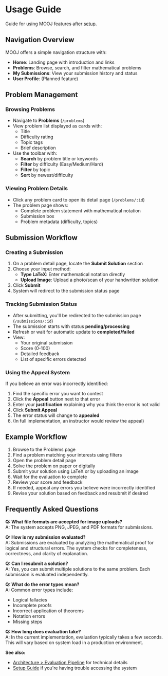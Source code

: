 # Usage Guide

Guide for using MOOJ features after [setup](./setup.md).

## Navigation Overview

MOOJ offers a simple navigation structure with:

- **Home**: Landing page with introduction and links
- **Problems**: Browse, search, and filter mathematical problems
- **My Submissions**: View your submission history and status
- **User Profile**: (Planned feature)

## Problem Management

### Browsing Problems

*   Navigate to **Problems** (`/problems`)
*   View problem list displayed as cards with:
    - Title
    - Difficulty rating
    - Topic tags
    - Brief description
*   Use the toolbar with:
    - **Search** by problem title or keywords
    - **Filter** by difficulty (Easy/Medium/Hard)
    - **Filter** by topic
    - **Sort** by newest/difficulty

### Viewing Problem Details

*   Click any problem card to open its detail page (`/problems/:id`)
*   The problem page shows:
    - Complete problem statement with mathematical notation
    - Submission box
    - Problem metadata (difficulty, topics)

## Submission Workflow

### Creating a Submission

1.  On a problem detail page, locate the **Submit Solution** section
2.  Choose your input method:
    - **Type LaTeX**: Enter mathematical notation directly
    - **Upload Image**: Upload a photo/scan of your handwritten solution
3.  Click **Submit**
4.  System will redirect to the submission status page

### Tracking Submission Status

*   After submitting, you'll be redirected to the submission page (`/submissions/:id`)
*   The submission starts with status **pending/processing**
*   Refresh or wait for automatic update to **completed/failed**
*   View:
    - Your original submission
    - Score (0-100)
    - Detailed feedback
    - List of specific errors detected

### Using the Appeal System

If you believe an error was incorrectly identified:

1.  Find the specific error you want to contest
2.  Click the **Appeal** button next to that error
3.  Enter your **justification** explaining why you think the error is not valid
4.  Click **Submit Appeal**
5.  The error status will change to **appealed**
6.  (In full implementation, an instructor would review the appeal)

## Example Workflow

1. Browse to the Problems page
2. Find a problem matching your interests using filters
3. Open the problem detail page
4. Solve the problem on paper or digitally
5. Submit your solution using LaTeX or by uploading an image
6. Wait for the evaluation to complete
7. Review your score and feedback
8. If needed, appeal any errors you believe were incorrectly identified
9. Revise your solution based on feedback and resubmit if desired

## Frequently Asked Questions

**Q: What file formats are accepted for image uploads?**  
A: The system accepts PNG, JPEG, and PDF formats for submissions.

**Q: How is my submission evaluated?**  
A: Submissions are evaluated by analyzing the mathematical proof for logical and structural errors. The system checks for completeness, correctness, and clarity of explanation.

**Q: Can I resubmit a solution?**  
A: Yes, you can submit multiple solutions to the same problem. Each submission is evaluated independently.

**Q: What do the error types mean?**  
A: Common error types include:
- Logical fallacies
- Incomplete proofs
- Incorrect application of theorems
- Notation errors
- Missing steps

**Q: How long does evaluation take?**  
A: In the current implementation, evaluation typically takes a few seconds. This will vary based on system load in a production environment.

**See also:**
- [Architecture > Evaluation Pipeline](./architecture.md#data-flow--evaluation-pipeline) for technical details
- [Setup Guide](./setup.md) if you're having trouble accessing the system 